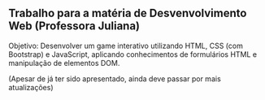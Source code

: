 ## Trabalho para a matéria de Desvenvolvimento Web (Professora Juliana)

Objetivo: Desenvolver um game interativo utilizando HTML, CSS (com Bootstrap) e JavaScript, aplicando conhecimentos de formulários HTML e manipulação de elementos DOM.

(Apesar de já ter sido apresentado, ainda deve passar por mais atualizações)
